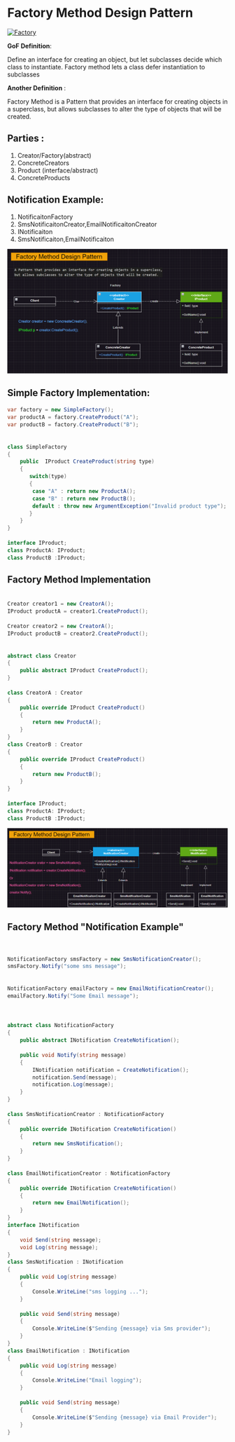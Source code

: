 # Factory Method Design Pattern
[![Factory](https://img.youtube.com/vi/https://www.youtube.com/watch?v=IkdpnwCiwKA&list=PLhD5YGv8gWSyYlm9oNto3xxZ5yYk12K1b&index=4&pp=gAQBiAQB/0.jpg)](https://www.youtube.com/watch?v=https://www.youtube.com/watch?v=IkdpnwCiwKA&list=PLhD5YGv8gWSyYlm9oNto3xxZ5yYk12K1b&index=4&pp=gAQBiAQB)

**GoF Definition**: 

Define an interface for creating an object, but let subclasses decide which class to instantiate.
Factory method lets a class defer instantiation to subclasses

**Another Definition** :

Factory Method is a Pattern that provides an interface for creating objects in a superclass, but allows subclasses to alter the type of objects that will be created.

## Parties :

1. Creator/Factory(abstract)
2. ConcreteCreators
3. Product (interface/abstract)
4. ConcreteProducts

## Notification Example:

1. NotificaitonFactory
2. SmsNotificaitonCreator,EmailNotificaitonCreator
3. INotificaiton
4. SmsNotificaiton,EmailNotificaiton

![Uml Diagram](https://raw.githubusercontent.com/MDindar/DesignPatterns/refs/heads/main/FactoryMethod/assets/FactoryMethod.png)
## Simple Factory Implementation:

```cs
var factory = new SimpleFactory();
var productA = factory.CreateProduct("A");
var productB = factory.CreateProduct("B");


class SimpleFactory
{
    public  IProduct CreateProduct(string type)
    {
       switch(type)      
       {
        case "A" : return new ProductA();
        case "B" : return new ProductB();
        default : throw new ArgumentException("Invalid product type");
       }
    }
}

interface IProduct;
class ProductA: IProduct;
class ProductB :IProduct;
```
## Factory Method Implementation
```cs

Creator creator1 = new CreatorA();
IProduct productA = creator1.CreateProduct();

Creator creator2 = new CreatorA();
IProduct productB = creator2.CreateProduct();


abstract class Creator
{
    public abstract IProduct CreateProduct();
}

class CreatorA : Creator
{
    public override IProduct CreateProduct()
    {
        return new ProductA();
    }
}
class CreatorB : Creator
{
    public override IProduct CreateProduct()
    {
        return new ProductB();
    }
}

interface IProduct;
class ProductA: IProduct;
class ProductB :IProduct;
```
![Uml Diagram](https://raw.githubusercontent.com/MDindar/DesignPatterns/refs/heads/main/FactoryMethod/assets/image.png)
## Factory Method "Notification Example"
```cs


NotificationFactory smsFactory = new SmsNotificationCreator();
smsFactory.Notify("some sms message");


NotificationFactory emailFactory = new EmailNotificationCreator();
emailFactory.Notify("Some Email message");



abstract class NotificationFactory
{
    public abstract INotification CreateNotification();

    public void Notify(string message)
    {
        INotification notification = CreateNotification();
        notification.Send(message);
        notification.Log(message);
    }
}

class SmsNotificationCreator : NotificationFactory
{
    public override INotification CreateNotification()
    {
        return new SmsNotification();
    }
}

class EmailNotificationCreator : NotificationFactory
{
    public override INotification CreateNotification()
    {
        return new EmailNotification();
    }
}
interface INotification
{
    void Send(string message);
    void Log(string message);
}
class SmsNotification : INotification
{
    public void Log(string message)
    {
        Console.WriteLine("sms logging ...");
    }

    public void Send(string message)
    {
        Console.WriteLine($"Sending {message} via Sms provider");
    }
}
class EmailNotification : INotification
{
    public void Log(string message)
    {
        Console.WriteLine("Email logging");
    }

    public void Send(string message)
    {
        Console.WriteLine($"Sending {message} via Email Provider");
    }
}
```